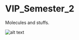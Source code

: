 # VIP_Semester_2
Molecules and stuffs.

![alt text](https://github.com/tomonarifeehan/VIP_Semester_2/blob/master/salt.png "NaCl") <br>
